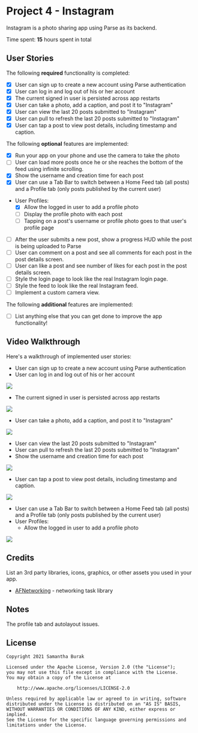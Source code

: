 # Project 4 - Instagram

Instagram is a photo sharing app using Parse as its backend.

Time spent: **15** hours spent in total

## User Stories

The following **required** functionality is completed:

- [X] User can sign up to create a new account using Parse authentication
- [X] User can log in and log out of his or her account
- [X] The current signed in user is persisted across app restarts
- [X] User can take a photo, add a caption, and post it to "Instagram"
- [X] User can view the last 20 posts submitted to "Instagram"
- [X] User can pull to refresh the last 20 posts submitted to "Instagram"
- [X] User can tap a post to view post details, including timestamp and caption.

The following **optional** features are implemented:

- [X] Run your app on your phone and use the camera to take the photo
- [ ] User can load more posts once he or she reaches the bottom of the feed using infinite scrolling.
- [X] Show the username and creation time for each post
- [X] User can use a Tab Bar to switch between a Home Feed tab (all posts) and a Profile tab (only posts published by the current user)
- User Profiles:
  - [X] Allow the logged in user to add a profile photo
  - [ ] Display the profile photo with each post
  - [ ] Tapping on a post's username or profile photo goes to that user's profile page
- [ ] After the user submits a new post, show a progress HUD while the post is being uploaded to Parse
- [ ] User can comment on a post and see all comments for each post in the post details screen.
- [ ] User can like a post and see number of likes for each post in the post details screen.
- [ ] Style the login page to look like the real Instagram login page.
- [ ] Style the feed to look like the real Instagram feed.
- [ ] Implement a custom camera view.

The following **additional** features are implemented:

- [ ] List anything else that you can get done to improve the app functionality!

## Video Walkthrough

Here's a walkthrough of implemented user stories:

- User can sign up to create a new account using Parse authentication
- User can log in and log out of his or her account


![](https://i.imgur.com/C38Md8z.gif)


- The current signed in user is persisted across app restarts


![](https://i.imgur.com/kdQZEtY.gif)


- User can take a photo, add a caption, and post it to "Instagram"

![](https://i.imgur.com/lP980CT.gif)


- User can view the last 20 posts submitted to "Instagram"
- User can pull to refresh the last 20 posts submitted to "Instagram"
- Show the username and creation time for each post

![](https://i.imgur.com/zuKMOos.gif)


- User can tap a post to view post details, including timestamp and caption.

![](https://i.imgur.com/t0aZJ1t.gif)


- User can use a Tab Bar to switch between a Home Feed tab (all posts) and a Profile tab (only posts published by the current user)
- User Profiles:
    - Allow the logged in user to add a profile photo

![](https://i.imgur.com/dhItwm3.gif)


## Credits

List an 3rd party libraries, icons, graphics, or other assets you used in your app.

- [AFNetworking](https://github.com/AFNetworking/AFNetworking) - networking task library


## Notes

The profile tab and autolayout issues.

## License

    Copyright 2021 Samantha Burak

    Licensed under the Apache License, Version 2.0 (the "License");
    you may not use this file except in compliance with the License.
    You may obtain a copy of the License at

        http://www.apache.org/licenses/LICENSE-2.0

    Unless required by applicable law or agreed to in writing, software
    distributed under the License is distributed on an "AS IS" BASIS,
    WITHOUT WARRANTIES OR CONDITIONS OF ANY KIND, either express or implied.
    See the License for the specific language governing permissions and
    limitations under the License.
